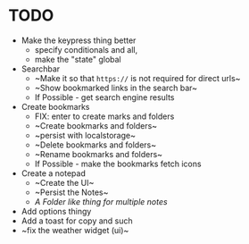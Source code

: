 # TODO

- Make the keypress thing better
  - specify conditionals and all,
  - make the "state" global
- Searchbar
  - ~Make it so that `https://` is not required for direct urls~
  - ~Show bookmarked links in the search bar~
  - If Possible - get search engine results
- Create bookmarks
  - FIX: enter to create marks and folders
  - ~Create bookmarks and folders~
  - ~persist with localstorage~
  - ~Delete bookmarks and folders~
  - ~Rename bookmarks and folders~
  - If Possible - make the bookmarks fetch icons
- Create a notepad
  - ~Create the UI~
  - ~Persist the Notes~
  - _A Folder like thing for multiple notes_
- Add options thingy
- Add a toast for copy and such
- ~fix the weather widget (ui)~
